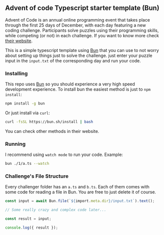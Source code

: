 ## Advent of code Typescript starter template (Bun)
Advent of Code is an annual online programming event that takes place through the first 25 days of December, with each day featuring a new coding challenge. Participants solve puzzles using their programming skills, while competing (or not) in each challenge. If you want to know more check [their website](https://adventofcode.com/2022/about).

This is a simple typescript template using [Bun](https://bun.sh/) that you can use to not worry about setting up things just to solve the challenge. just enter your puzzle input in the `input.txt` of the corresponding day and run your code.

### Installing
This repo uses [Bun](https://bun.sh/) so you should experience a very high speed development experience. To install bun the easiest method is just to `npm install`:

```bash
npm install -g bun
```
Or just install via `curl`:
```bash
curl -fsSL https://bun.sh/install | bash
```
You can check other methods in their website.

### Running
I recommend using `watch mode` to run your code. Example:

```bash
bun ./1/a.ts --watch
```
### Challenge's File Structure
Every challenger folder has an `a.ts` and `b.ts`. Each of them comes with some code for reading a file in Bun.
You are free to just delete it of course.

```typescript
const input = await Bun.file(`${import.meta.dir}/input.txt`).text();

// Some really crazy and complex code later...

const result = input;

console.log({ result });

```